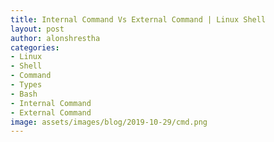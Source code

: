 ```yaml
---
title: Internal Command Vs External Command | Linux Shell
layout: post
author: alonshrestha
categories:
- Linux
- Shell
- Command
- Types
- Bash
- Internal Command
- External Command
image: assets/images/blog/2019-10-29/cmd.png
---
```

